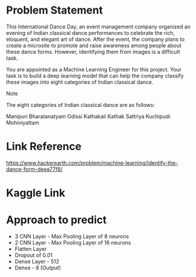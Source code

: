 # Problem Statement
This International Dance Day, an event management company organized an evening of Indian classical dance performances to celebrate the rich, eloquent, and elegant art of dance. After the event, the company plans to create a microsite to promote and raise awareness among people about these dance forms. However, identifying them from images is a difficult task.

You are appointed as a Machine Learning Engineer for this project. Your task is to build a deep learning model that can help the company classify these images into eight categories of Indian classical dance.

Note

The eight categories of Indian classical dance are as follows:

Manipuri
Bharatanatyam
Odissi
Kathakali
Kathak
Sattriya
Kuchipudi
Mohiniyattam

# Link Reference
https://www.hackerearth.com/problem/machine-learning/identify-the-dance-form-deea77f8/

# Kaggle Link


# Approach to predict
* 3 CNN Layer - Max Pooling Layer of 8 neurons
* 2 CNN Layer - Max Pooling Layer of 16 neurons
* Flatten Layer
* Dropout of 0.01
* Dense Layer - 512
* Dense - 8 (Output)